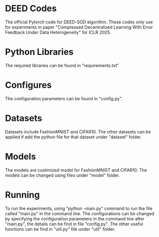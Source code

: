 # DEED Codes
The official Pytorch code for DEED-SGD algorithm. These codes only use for experiments in paper "Compressed Decentralized Learning With Error Feedback Under Data Heterogeneity" for ICLR 2025.

# Python Libraries
The required libraries can be found in "requirements.txt"

# Configures
The configuration parameters can be found in "config.py".

# Datasets
Datasets include FashionMNIST and CIFAR10. The other datasets can be applied if add the python file for that dataset under "dataset" folder.

# Models
The models are custimized model for FashionMNIST and CIFAR10. The models can be changed using files under "model" folder.

# Running
To run the experiments, using "python -main.py" command to run the file called "main.py" in the command line. The configurations can be changed by specifying the configuration parameters in the command line after "main.py", the details can be find in file "config.py". The other useful functions can be find in "util.py" file under "util" folder.
